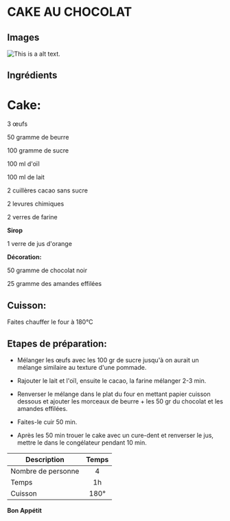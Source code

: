 # CAKE AU CHOCOLAT

## Images
![This is a alt text.](https://www.simplyrecipes.com/thmb/977pc_SMTOCU-weQNC5fxNhLzn4=/960x0/filters:no_upscale():max_bytes(150000):strip_icc():format(webp)/__opt__aboutcom__coeus__resources__content_migration__simply_recipes__uploads__2019__01__Chocolate-Sour-Cream-Cake-LEAD-4-9da8044c23b745af842f3a0c39b2e69d.jpg "This is a sample image.")


## Ingrédients

# Cake: 

3 œufs

50 gramme de beurre 

100 gramme de sucre

100 ml d'oïl

100 ml de lait 

2 cuillères cacao sans sucre

2 levures chimiques

2 verres de farine

__Sirop__
 
 1 verre de jus d'orange

**Décoration:**  

50 gramme de chocolat noir

25 gramme des amandes effilées 



## Cuisson: 

Faites chauffer le four à 180°C 

## Etapes de préparation: 

* Mélanger les œufs avec les 100 gr de sucre jusqu'à on aurait un mélange similaire au texture d'une pommade.

* Rajouter le lait et l'oïl, ensuite le cacao, la farine mélanger 2-3 min.

* Renverser le mélange dans le plat du four en mettant papier cuisson dessous et ajouter les morceaux de beurre + les 50 gr du chocolat et les amandes effilées.

* Faites-le cuir 50 min.

* Après les 50 min trouer le cake avec un cure-dent et renverser le jus, mettre le dans le congélateur pendant 10 min.



| Description  | Temps |
| ------------- |:-------------:|
| Nombre de personne     | 4     |
| Temps      | 1h    |
| Cuisson     | 180°     


__Bon Appétit__